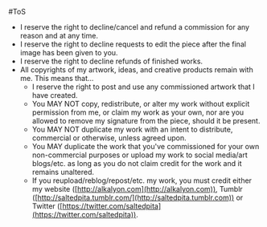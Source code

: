 #ToS
* I reserve the right to decline/cancel and refund a commission for any reason and at any time.
* I reserve the right to decline requests to edit the piece after the final image has been given to you.
* I reserve the right to decline refunds of finished works.
* All copyrights of my artwork, ideas, and creative products remain with me. This means that...
  * I reserve the right to post and use any commissioned artwork that I have created.
  * You MAY NOT copy, redistribute, or alter my work without explicit permission from me, or claim my work as your own, nor are you allowed to remove my signature from the piece, should it be present.
  * You MAY NOT duplicate my work with an intent to distribute, commercial or otherwise, unless agreed upon.
  * You MAY duplicate the work that you've commissioned for your own non-commercial purposes or upload my work to social media/art blogs/etc. as long as you do not claim credit for the work and it remains unaltered.
  * If you reupload/reblog/repost/etc. my work, you must credit either my website ([http://alkalyon.com](http://alkalyon.com)), Tumblr ([http://saltedpita.tumblr.com/](http://saltedpita.tumblr.com)) or Twitter ([https://twitter.com/saltedpita](https://twitter.com/saltedpita)).
